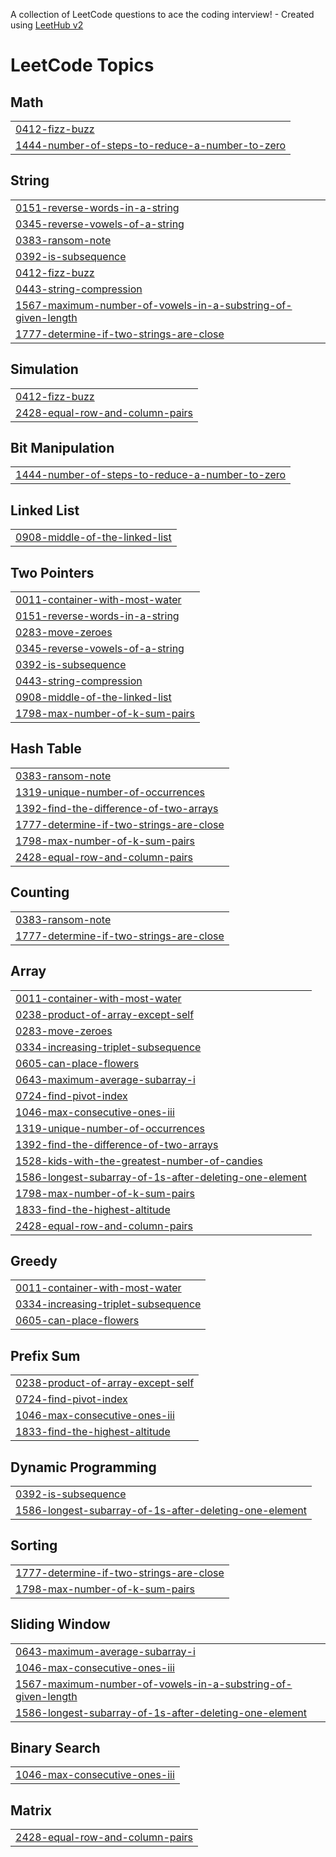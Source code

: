 A collection of LeetCode questions to ace the coding interview! - Created using [LeetHub v2](https://github.com/arunbhardwaj/LeetHub-2.0)
<!---LeetCode Topics Start-->
# LeetCode Topics
## Math
|  |
| ------- |
| [0412-fizz-buzz](https://github.com/alisrml/leetcode/tree/master/0412-fizz-buzz) |
| [1444-number-of-steps-to-reduce-a-number-to-zero](https://github.com/alisrml/leetcode/tree/master/1444-number-of-steps-to-reduce-a-number-to-zero) |
## String
|  |
| ------- |
| [0151-reverse-words-in-a-string](https://github.com/alisrml/leetcode/tree/master/0151-reverse-words-in-a-string) |
| [0345-reverse-vowels-of-a-string](https://github.com/alisrml/leetcode/tree/master/0345-reverse-vowels-of-a-string) |
| [0383-ransom-note](https://github.com/alisrml/leetcode/tree/master/0383-ransom-note) |
| [0392-is-subsequence](https://github.com/alisrml/leetcode/tree/master/0392-is-subsequence) |
| [0412-fizz-buzz](https://github.com/alisrml/leetcode/tree/master/0412-fizz-buzz) |
| [0443-string-compression](https://github.com/alisrml/leetcode/tree/master/0443-string-compression) |
| [1567-maximum-number-of-vowels-in-a-substring-of-given-length](https://github.com/alisrml/leetcode/tree/master/1567-maximum-number-of-vowels-in-a-substring-of-given-length) |
| [1777-determine-if-two-strings-are-close](https://github.com/alisrml/leetcode/tree/master/1777-determine-if-two-strings-are-close) |
## Simulation
|  |
| ------- |
| [0412-fizz-buzz](https://github.com/alisrml/leetcode/tree/master/0412-fizz-buzz) |
| [2428-equal-row-and-column-pairs](https://github.com/alisrml/leetcode/tree/master/2428-equal-row-and-column-pairs) |
## Bit Manipulation
|  |
| ------- |
| [1444-number-of-steps-to-reduce-a-number-to-zero](https://github.com/alisrml/leetcode/tree/master/1444-number-of-steps-to-reduce-a-number-to-zero) |
## Linked List
|  |
| ------- |
| [0908-middle-of-the-linked-list](https://github.com/alisrml/leetcode/tree/master/0908-middle-of-the-linked-list) |
## Two Pointers
|  |
| ------- |
| [0011-container-with-most-water](https://github.com/alisrml/leetcode/tree/master/0011-container-with-most-water) |
| [0151-reverse-words-in-a-string](https://github.com/alisrml/leetcode/tree/master/0151-reverse-words-in-a-string) |
| [0283-move-zeroes](https://github.com/alisrml/leetcode/tree/master/0283-move-zeroes) |
| [0345-reverse-vowels-of-a-string](https://github.com/alisrml/leetcode/tree/master/0345-reverse-vowels-of-a-string) |
| [0392-is-subsequence](https://github.com/alisrml/leetcode/tree/master/0392-is-subsequence) |
| [0443-string-compression](https://github.com/alisrml/leetcode/tree/master/0443-string-compression) |
| [0908-middle-of-the-linked-list](https://github.com/alisrml/leetcode/tree/master/0908-middle-of-the-linked-list) |
| [1798-max-number-of-k-sum-pairs](https://github.com/alisrml/leetcode/tree/master/1798-max-number-of-k-sum-pairs) |
## Hash Table
|  |
| ------- |
| [0383-ransom-note](https://github.com/alisrml/leetcode/tree/master/0383-ransom-note) |
| [1319-unique-number-of-occurrences](https://github.com/alisrml/leetcode/tree/master/1319-unique-number-of-occurrences) |
| [1392-find-the-difference-of-two-arrays](https://github.com/alisrml/leetcode/tree/master/1392-find-the-difference-of-two-arrays) |
| [1777-determine-if-two-strings-are-close](https://github.com/alisrml/leetcode/tree/master/1777-determine-if-two-strings-are-close) |
| [1798-max-number-of-k-sum-pairs](https://github.com/alisrml/leetcode/tree/master/1798-max-number-of-k-sum-pairs) |
| [2428-equal-row-and-column-pairs](https://github.com/alisrml/leetcode/tree/master/2428-equal-row-and-column-pairs) |
## Counting
|  |
| ------- |
| [0383-ransom-note](https://github.com/alisrml/leetcode/tree/master/0383-ransom-note) |
| [1777-determine-if-two-strings-are-close](https://github.com/alisrml/leetcode/tree/master/1777-determine-if-two-strings-are-close) |
## Array
|  |
| ------- |
| [0011-container-with-most-water](https://github.com/alisrml/leetcode/tree/master/0011-container-with-most-water) |
| [0238-product-of-array-except-self](https://github.com/alisrml/leetcode/tree/master/0238-product-of-array-except-self) |
| [0283-move-zeroes](https://github.com/alisrml/leetcode/tree/master/0283-move-zeroes) |
| [0334-increasing-triplet-subsequence](https://github.com/alisrml/leetcode/tree/master/0334-increasing-triplet-subsequence) |
| [0605-can-place-flowers](https://github.com/alisrml/leetcode/tree/master/0605-can-place-flowers) |
| [0643-maximum-average-subarray-i](https://github.com/alisrml/leetcode/tree/master/0643-maximum-average-subarray-i) |
| [0724-find-pivot-index](https://github.com/alisrml/leetcode/tree/master/0724-find-pivot-index) |
| [1046-max-consecutive-ones-iii](https://github.com/alisrml/leetcode/tree/master/1046-max-consecutive-ones-iii) |
| [1319-unique-number-of-occurrences](https://github.com/alisrml/leetcode/tree/master/1319-unique-number-of-occurrences) |
| [1392-find-the-difference-of-two-arrays](https://github.com/alisrml/leetcode/tree/master/1392-find-the-difference-of-two-arrays) |
| [1528-kids-with-the-greatest-number-of-candies](https://github.com/alisrml/leetcode/tree/master/1528-kids-with-the-greatest-number-of-candies) |
| [1586-longest-subarray-of-1s-after-deleting-one-element](https://github.com/alisrml/leetcode/tree/master/1586-longest-subarray-of-1s-after-deleting-one-element) |
| [1798-max-number-of-k-sum-pairs](https://github.com/alisrml/leetcode/tree/master/1798-max-number-of-k-sum-pairs) |
| [1833-find-the-highest-altitude](https://github.com/alisrml/leetcode/tree/master/1833-find-the-highest-altitude) |
| [2428-equal-row-and-column-pairs](https://github.com/alisrml/leetcode/tree/master/2428-equal-row-and-column-pairs) |
## Greedy
|  |
| ------- |
| [0011-container-with-most-water](https://github.com/alisrml/leetcode/tree/master/0011-container-with-most-water) |
| [0334-increasing-triplet-subsequence](https://github.com/alisrml/leetcode/tree/master/0334-increasing-triplet-subsequence) |
| [0605-can-place-flowers](https://github.com/alisrml/leetcode/tree/master/0605-can-place-flowers) |
## Prefix Sum
|  |
| ------- |
| [0238-product-of-array-except-self](https://github.com/alisrml/leetcode/tree/master/0238-product-of-array-except-self) |
| [0724-find-pivot-index](https://github.com/alisrml/leetcode/tree/master/0724-find-pivot-index) |
| [1046-max-consecutive-ones-iii](https://github.com/alisrml/leetcode/tree/master/1046-max-consecutive-ones-iii) |
| [1833-find-the-highest-altitude](https://github.com/alisrml/leetcode/tree/master/1833-find-the-highest-altitude) |
## Dynamic Programming
|  |
| ------- |
| [0392-is-subsequence](https://github.com/alisrml/leetcode/tree/master/0392-is-subsequence) |
| [1586-longest-subarray-of-1s-after-deleting-one-element](https://github.com/alisrml/leetcode/tree/master/1586-longest-subarray-of-1s-after-deleting-one-element) |
## Sorting
|  |
| ------- |
| [1777-determine-if-two-strings-are-close](https://github.com/alisrml/leetcode/tree/master/1777-determine-if-two-strings-are-close) |
| [1798-max-number-of-k-sum-pairs](https://github.com/alisrml/leetcode/tree/master/1798-max-number-of-k-sum-pairs) |
## Sliding Window
|  |
| ------- |
| [0643-maximum-average-subarray-i](https://github.com/alisrml/leetcode/tree/master/0643-maximum-average-subarray-i) |
| [1046-max-consecutive-ones-iii](https://github.com/alisrml/leetcode/tree/master/1046-max-consecutive-ones-iii) |
| [1567-maximum-number-of-vowels-in-a-substring-of-given-length](https://github.com/alisrml/leetcode/tree/master/1567-maximum-number-of-vowels-in-a-substring-of-given-length) |
| [1586-longest-subarray-of-1s-after-deleting-one-element](https://github.com/alisrml/leetcode/tree/master/1586-longest-subarray-of-1s-after-deleting-one-element) |
## Binary Search
|  |
| ------- |
| [1046-max-consecutive-ones-iii](https://github.com/alisrml/leetcode/tree/master/1046-max-consecutive-ones-iii) |
## Matrix
|  |
| ------- |
| [2428-equal-row-and-column-pairs](https://github.com/alisrml/leetcode/tree/master/2428-equal-row-and-column-pairs) |
<!---LeetCode Topics End-->